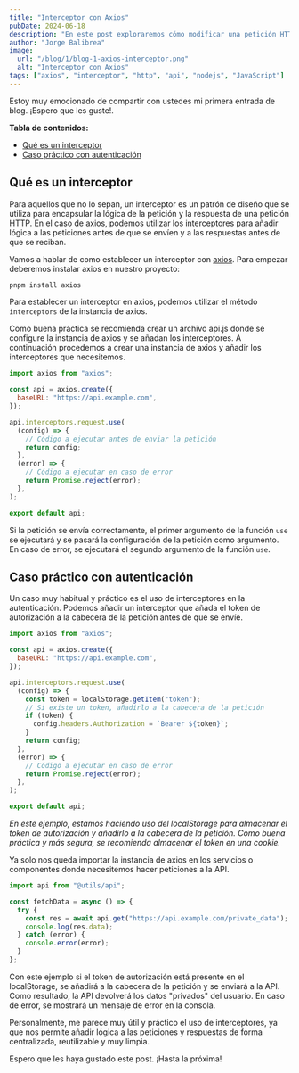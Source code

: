 ```yaml
---
title: "Interceptor con Axios"
pubDate: 2024-06-18
description: "En este post exploraremos cómo modificar una petición HTTP antes de enviarla o al recibir la respuesta utilizando Axios. Utilizaremos interceptores y exploraremos casos prácticos."
author: "Jorge Balibrea"
image:
  url: "/blog/1/blog-1-axios-interceptor.png"
  alt: "Interceptor con Axios"
tags: ["axios", "interceptor", "http", "api", "nodejs", "JavaScript"]
---
```


Estoy muy emocionado de compartir con ustedes mi primera entrada de blog. ¡Espero que les guste!.

**Tabla de contenidos:**

- [Qué es un interceptor](#qué-es-un-interceptor)
- [Caso práctico con autenticación](#caso-práctico-con-autenticación)

## Qué es un interceptor

Para aquellos que no lo sepan, un interceptor es un patrón de diseño que se utiliza para encapsular la lógica de la petición y la respuesta de una petición HTTP. En el caso de axios, podemos utilizar los interceptores para añadir lógica a las peticiones antes de que se envíen y a las respuestas antes de que se reciban.

Vamos a hablar de como establecer un interceptor con [axios](https://axios-http.com/). Para empezar deberemos instalar axios en nuestro proyecto:

```bash
pnpm install axios
```

Para establecer un interceptor en axios, podemos utilizar el método `interceptors` de la instancia de axios.

Como buena práctica se recomienda crear un archivo api.js donde se configure la instancia de axios y se añadan los interceptores. A continuación procedemos a crear una instancia de axios y añadir los interceptores que necesitemos.

```js
import axios from "axios";

const api = axios.create({
  baseURL: "https://api.example.com",
});

api.interceptors.request.use(
  (config) => {
    // Código a ejecutar antes de enviar la petición
    return config;
  },
  (error) => {
    // Código a ejecutar en caso de error
    return Promise.reject(error);
  },
);

export default api;
```

Si la petición se envía correctamente, el primer argumento de la función `use` se ejecutará y se pasará la configuración de la petición como argumento. En caso de error, se ejecutará el segundo argumento de la función `use`.

## Caso práctico con autenticación

Un caso muy habitual y práctico es el uso de interceptores en la autenticación. Podemos añadir un interceptor que añada el token de autorización a la cabecera de la petición antes de que se envíe.

```js
import axios from "axios";

const api = axios.create({
  baseURL: "https://api.example.com",
});

api.interceptors.request.use(
  (config) => {
    const token = localStorage.getItem("token");
    // Si existe un token, añadirlo a la cabecera de la petición
    if (token) {
      config.headers.Authorization = `Bearer ${token}`;
    }
    return config;
  },
  (error) => {
    // Código a ejecutar en caso de error
    return Promise.reject(error);
  },
);

export default api;
```

_En este ejemplo, estamos haciendo uso del localStorage para almacenar el token de autorización y añadirlo a la cabecera de la petición. Como buena práctica y más segura, se recomienda almacenar el token en una cookie._

Ya solo nos queda importar la instancia de axios en los servicios o componentes donde necesitemos hacer peticiones a la API.

```js
import api from "@utils/api";

const fetchData = async () => {
  try {
    const res = await api.get("https://api.example.com/private_data");
    console.log(res.data);
  } catch (error) {
    console.error(error);
  }
};
```

Con este ejemplo si el token de autorización está presente en el localStorage, se añadirá a la cabecera de la petición y se enviará a la API. Como resultado, la API devolverá los datos "privados" del usuario. En caso de error, se mostrará un mensaje de error en la consola.

Personalmente, me parece muy útil y práctico el uso de interceptores, ya que nos permite añadir lógica a las peticiones y respuestas de forma centralizada, reutilizable y muy limpia.

Espero que les haya gustado este post. ¡Hasta la próxima!
